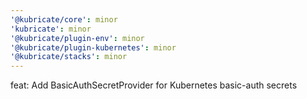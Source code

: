 ```yaml
---
'@kubricate/core': minor
'kubricate': minor
'@kubricate/plugin-env': minor
'@kubricate/plugin-kubernetes': minor
'@kubricate/stacks': minor
---
```


feat: Add BasicAuthSecretProvider for Kubernetes basic-auth secrets

